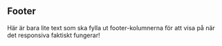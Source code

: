 <h2>Footer</h2>
Här är bara lite text som ska fylla ut footer-kolumnerna för att visa på när det responsiva faktiskt fungerar!